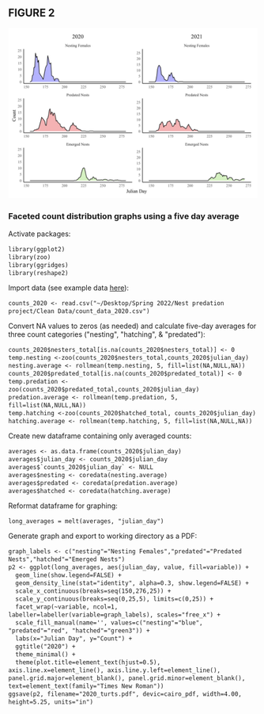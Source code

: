 ## FIGURE 2

<img src="/Graphics/Figure_2.jpg" alt="Figure 2"/>

### Faceted count distribution graphs using a five day average

Activate packages:
```
library(ggplot2)
library(zoo)
library(ggridges)
library(reshape2)
```
Import data (see example data [here](https://github.com/tylerdevos/terrapin_nest_predation/count_data_2020.csv)):
```
counts_2020 <- read.csv("~/Desktop/Spring 2022/Nest predation project/Clean Data/count_data_2020.csv")
```
Convert NA values to zeros (as needed) and calculate five-day averages for three count categories ("nesting", "hatching", & "predated"):
```
counts_2020$nesters_total[is.na(counts_2020$nesters_total)] <- 0
temp.nesting <-zoo(counts_2020$nesters_total,counts_2020$julian_day)
nesting.average <- rollmean(temp.nesting, 5, fill=list(NA,NULL,NA))
counts_2020$predated_total[is.na(counts_2020$predated_total)] <- 0
temp.predation <-zoo(counts_2020$predated_total,counts_2020$julian_day)
predation.average <- rollmean(temp.predation, 5, fill=list(NA,NULL,NA))
temp.hatching <-zoo(counts_2020$hatched_total, counts_2020$julian_day)
hatching.average <- rollmean(temp.hatching, 5, fill=list(NA,NULL,NA))
```
Create new dataframe containing only averaged counts:
```
averages <- as.data.frame(counts_2020$julian_day)
averages$julian_day <- counts_2020$julian_day
averages$`counts_2020$julian_day` <- NULL
averages$nesting <- coredata(nesting.average)
averages$predated <- coredata(predation.average)
averages$hatched <- coredata(hatching.average)
```
Reformat dataframe for graphing:
```
long_averages = melt(averages, "julian_day")
```
Generate graph and export to working directory as a PDF:
```
graph_labels <- c("nesting"="Nesting Females","predated"="Predated Nests","hatched"="Emerged Nests")
p2 <- ggplot(long_averages, aes(julian_day, value, fill=variable)) +
  geom_line(show.legend=FALSE) +
  geom_density_line(stat="identity", alpha=0.3, show.legend=FALSE) +
  scale_x_continuous(breaks=seq(150,276,25)) +
  scale_y_continuous(breaks=seq(0,25,5), limits=c(0,25)) +
  facet_wrap(~variable, ncol=1, labeller=labeller(variable=graph_labels), scales="free_x") +
  scale_fill_manual(name='', values=c("nesting"="blue", "predated"="red", "hatched"="green3")) +
  labs(x="Julian Day", y="Count") +
  ggtitle("2020") +
  theme_minimal() +
  theme(plot.title=element_text(hjust=0.5), axis.line.x=element_line(), axis.line.y.left=element_line(), panel.grid.major=element_blank(), panel.grid.minor=element_blank(), text=element_text(family="Times New Roman"))
ggsave(p2, filename="2020_turts.pdf", devic=cairo_pdf, width=4.00, height=5.25, units="in")
```
